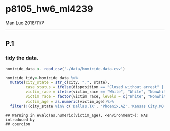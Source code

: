 p8105\_hw6\_ml4239
================
Man Luo
2018/11/7

------------------------------------------------------------------------

P.1
---

### tidy the data.

``` r
homicide_data <- read_csv('./data/homicide-data.csv') 

homicide_tidy<-homicide_data %>%  
  mutate(city_state = str_c(city, ",", state),
         case_status = ifelse(disposition == "Closed without arrest" | disposition == "Open/No arrest", 0, 1), 
         victim_race = ifelse(victim_race == "White", "White", "Nonwhite"), 
         victim_race = factor(victim_race, levels = c("White", "Nonwhite")), #factor
         victim_age = as.numeric(victim_age))%>% 
  filter(!(city_state %in% c('Dallas,TX', 'Phoenix,AZ','Kansas City,MO',"Tulsa,AL"))) #omit cities
```

    ## Warning in evalq(as.numeric(victim_age), <environment>): NAs introduced by
    ## coercion
